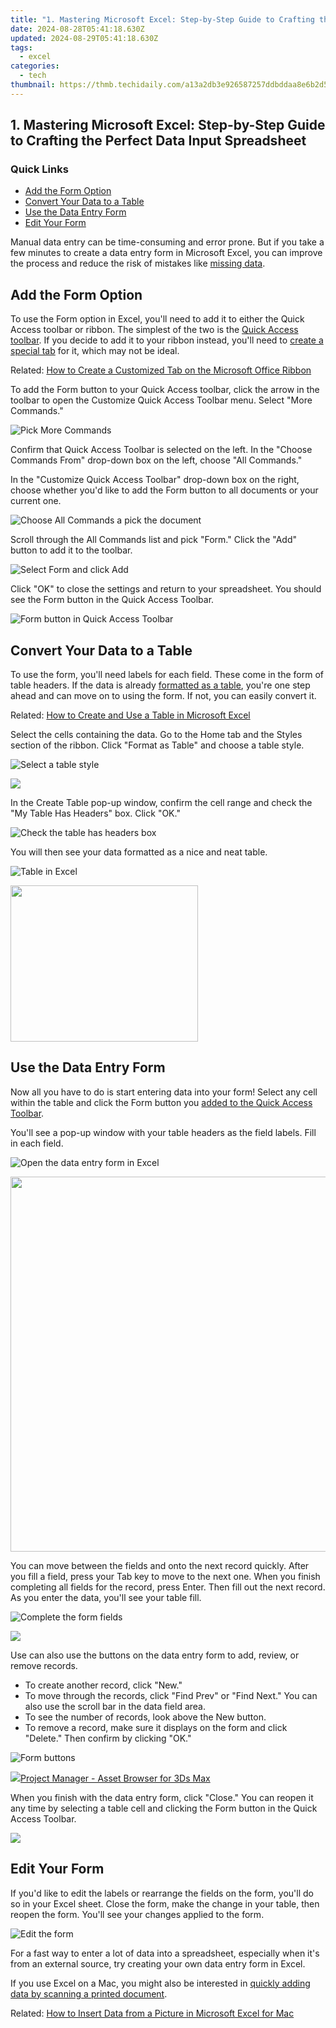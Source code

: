 ```yaml
---
title: "1. Mastering Microsoft Excel: Step-by-Step Guide to Crafting the Perfect Data Input Spreadsheet"
date: 2024-08-28T05:41:18.630Z
updated: 2024-08-29T05:41:18.630Z
tags:
  - excel
categories:
  - tech
thumbnail: https://thmb.techidaily.com/a13a2db3e926587257ddbddaa8e6b2d5c7f6b5a5b0f13a0f229c89b6858d4777.jpg
---
```


## 1. Mastering Microsoft Excel: Step-by-Step Guide to Crafting the Perfect Data Input Spreadsheet

### Quick Links

* [Add the Form Option](https://snapchat-videos.techidaily.com/2024-approved-step-1-step-2-and-step-3-to-video-chatting-on-snapchat-now/)
* [Convert Your Data to a Table](https://vimeo-videos.techidaily.com/updated-2024-approved-how-to-make-thumbnails/)
* [Use the Data Entry Form](https://win-forum.techidaily.com/effortless-file-removal-learn-to-use-command-prompt-in-windows-10/)
* [Edit Your Form](https://twitter-videos.techidaily.com/new-2024-approved-maintain-proper-aspect-ratio-for-tweeted-movies/)

 Manual data entry can be time-consuming and error prone. But if you take a few minutes to create a data entry form in Microsoft Excel, you can improve the process and reduce the risk of mistakes like [missing data](https://ios-unlock.techidaily.com/in-2024-iphone-12-pro-asking-for-passcode-after-ios-1714-update-what-to-do-by-drfone-ios/).

##  Add the Form Option

 To use the Form option in Excel, you'll need to add it to either the Quick Access toolbar or ribbon. The simplest of the two is the [Quick Access toolbar](https://location-social.techidaily.com/set-your-preferred-job-location-on-linkedin-app-of-your-apple-iphone-14-pro-drfone-by-drfone-virtual-ios/). If you decide to add it to your ribbon instead, you'll need to [create a special tab](https://instagram-video-recordings.techidaily.com/updated-how-to-measure-the-performance-of-igtv-videos-for-2024/) for it, which may not be ideal.

Related: [How to Create a Customized Tab on the Microsoft Office Ribbon](https://instagram-video-recordings.techidaily.com/updated-how-to-measure-the-performance-of-igtv-videos-for-2024/) 

 To add the Form button to your Quick Access toolbar, click the arrow in the toolbar to open the Customize Quick Access Toolbar menu. Select "More Commands."

![Pick More Commands](https://static1.howtogeekimages.com/wordpress/wp-content/uploads/2021/08/QuickAccessMoreCommands-ExcelDataEntryForm.png) 

 Confirm that Quick Access Toolbar is selected on the left. In the "Choose Commands From" drop-down box on the left, choose "All Commands."

 In the "Customize Quick Access Toolbar" drop-down box on the right, choose whether you'd like to add the Form button to all documents or your current one.

![Choose All Commands a pick the document](https://static1.howtogeekimages.com/wordpress/wp-content/uploads/2021/08/ChooseCommandsDocument-ExcelDataEntryForm.png) 

 Scroll through the All Commands list and pick "Form." Click the "Add" button to add it to the toolbar.

![Select Form and click Add](https://static1.howtogeekimages.com/wordpress/wp-content/uploads/2021/08/FormAdd-ExcelDataEntryForm.png) 

 Click "OK" to close the settings and return to your spreadsheet. You should see the Form button in the Quick Access Toolbar.

![Form button in Quick Access Toolbar](https://static1.howtogeekimages.com/wordpress/wp-content/uploads/2021/08/QuickAccessForm-ExcelDataEntryForm.png) 

##  Convert Your Data to a Table

 To use the form, you'll need labels for each field. These come in the form of table headers. If the data is already [formatted as a table](https://instagram-videos.techidaily.com/updated-2024-approved-how-to-convert-your-best-videography-into-melodic-mp3s-insta/), you're one step ahead and can move on to using the form. If not, you can easily convert it.

Related: [How to Create and Use a Table in Microsoft Excel](https://instagram-videos.techidaily.com/updated-2024-approved-how-to-convert-your-best-videography-into-melodic-mp3s-insta/) 

 Select the cells containing the data. Go to the Home tab and the Styles section of the ribbon. Click "Format as Table" and choose a table style.

![Select a table style](https://static1.howtogeekimages.com/wordpress/wp-content/uploads/2021/08/FormatAsTable-ExcelDataEntryForm.png) 

<!-- affiliate ads begin -->
<a href="https://shop.systoolsgroup.com/affiliate.php?ACCOUNT=SYSTOOBY&AFFILIATE=108875&PATH=https%3A%2F%2Fwww.systoolsgroup.com%3FAFFILIATE%3D108875%26RESOURCE%3DSysTools%2BOST%2BRecovery"><img src="https://www.systoolsgroup.com/box/ost-recovery.png" border="0"></a>
<!-- affiliate ads end -->
 In the Create Table pop-up window, confirm the cell range and check the "My Table Has Headers" box. Click "OK."

![Check the table has headers box](https://static1.howtogeekimages.com/wordpress/wp-content/uploads/2021/08/CreateTable-ExcelDataEntryForm.png) 

 You will then see your data formatted as a nice and neat table.

![Table in Excel](https://static1.howtogeekimages.com/wordpress/wp-content/uploads/2021/08/CreatedTable-ExcelDataEntryForm.png) 

<!-- affiliate ads begin -->
<a href="https://dhgate.sjv.io/c/5597632/1678785/12108" target="_top" id="1678785"><img src="//a.impactradius-go.com/display-ad/12108-1678785" border="0" alt="" width="300" height="250"/></a>
<!-- affiliate ads end -->
##  Use the Data Entry Form

 Now all you have to do is start entering data into your form! Select any cell within the table and click the Form button you [added to the Quick Access Toolbar](https://location-social.techidaily.com/set-your-preferred-job-location-on-linkedin-app-of-your-apple-iphone-14-pro-drfone-by-drfone-virtual-ios/).

 You'll see a pop-up window with your table headers as the field labels. Fill in each field.

![Open the data entry form in Excel](https://static1.howtogeekimages.com/wordpress/wp-content/uploads/2021/08/OpenForm-ExcelDataEntryForm.png) 

<!-- affiliate ads begin -->
<a href="https://appsumo.8odi.net/c/5597632/2075461/7443" target="_top" id="2075461"><img src="//a.impactradius-go.com/display-ad/7443-2075461" border="0" alt="" width="1200" height="600"/></a><img height="0" width="0" src="https://appsumo.8odi.net/i/5597632/2075461/7443" style="position:absolute;visibility:hidden;" border="0" />
<!-- affiliate ads end -->
 You can move between the fields and onto the next record quickly. After you fill a field, press your Tab key to move to the next one. When you finish completing all fields for the record, press Enter. Then fill out the next record. As you enter the data, you'll see your table fill.

![Complete the form fields](https://static1.howtogeekimages.com/wordpress/wp-content/uploads/2021/08/UseForm-ExcelDataEntryForm.png) 

<!-- affiliate ads begin -->
<a href="https://estore.winxdvd.com/order/checkout.php?PRODS=4612444&QTY=1&AFFILIATE=108875&CART=1"><img src="https://www.winxdvd.com/affiliate/new-banner/pt-728x90.jpg" border="0"></a>
<!-- affiliate ads end -->
 Use can also use the buttons on the data entry form to add, review, or remove records.

* To create another record, click "New."
* To move through the records, click "Find Prev" or "Find Next." You can also use the scroll bar in the data field area.
* To see the number of records, look above the New button.
* To remove a record, make sure it displays on the form and click "Delete." Then confirm by clicking "OK."

![Form buttons](https://static1.howtogeekimages.com/wordpress/wp-content/uploads/2021/08/FormButtons-ExcelDataEntryForm.png) 

<!-- affiliate ads begin -->
<a href="https://secure.2checkout.com/order/checkout.php?PRODS=4709458&QTY=1&AFFILIATE=108875&CART=1"><img src="https://3d-kstudio.com/wp-content/uploads/2014/02/Project-Manager-3D-Models-4-800x800.jpg" border="0">Project Manager - Asset Browser for 3Ds Max</a>
<!-- affiliate ads end -->
 When you finish with the data entry form, click "Close." You can reopen it any time by selecting a table cell and clicking the Form button in the Quick Access Toolbar.

<!-- affiliate ads begin -->
<a href="https://store.iobit.com/order/checkout.php?PRODS=4596923&QTY=1&AFFILIATE=108875&CART=1"><img src="https://secure.avangate.com/images/merchant/184260348236f9554fe9375772ff966e/ascscan_468X60.png" border="0"></a>
<!-- affiliate ads end -->
##  Edit Your Form

 If you'd like to edit the labels or rearrange the fields on the form, you'll do so in your Excel sheet. Close the form, make the change in your table, then reopen the form. You'll see your changes applied to the form.

![Edit the form](https://static1.howtogeekimages.com/wordpress/wp-content/uploads/2021/08/EditForm-ExcelDataEntryForm.png) 

 For a fast way to enter a lot of data into a spreadsheet, especially when it's from an external source, try creating your own data entry form in Excel.

 If you use Excel on a Mac, you might also be interested in [quickly adding data by scanning a printed document](https://win-able.techidaily.com/comprehensive-troubleshooting-making-your-vrchat-run-smoothly-again/).

Related: [How to Insert Data from a Picture in Microsoft Excel for Mac](https://win-able.techidaily.com/comprehensive-troubleshooting-making-your-vrchat-run-smoothly-again/)

<ins class="adsbygoogle"
     style="display:block"
     data-ad-format="autorelaxed"
     data-ad-client="ca-pub-7571918770474297"
     data-ad-slot="1223367746"></ins>



<ins class="adsbygoogle"
     style="display:block"
     data-ad-client="ca-pub-7571918770474297"
     data-ad-slot="8358498916"
     data-ad-format="auto"
     data-full-width-responsive="true"></ins>


